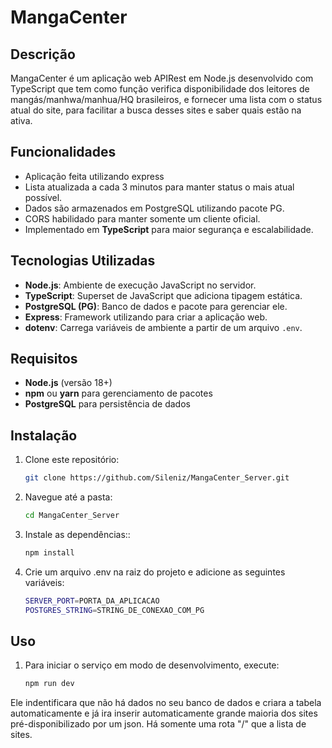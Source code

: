 # MangaCenter

## Descrição

MangaCenter é um aplicação web APIRest em Node.js desenvolvido com TypeScript que tem como função verifica disponibilidade dos leitores de mangás/manhwa/manhua/HQ brasileiros, e fornecer uma lista com o status atual do site, para facilitar a busca desses sites e saber quais estão na ativa.


## Funcionalidades

- Aplicação feita utilizando express
- Lista atualizada a cada 3 minutos para manter status o mais atual possível.
- Dados são armazenados em PostgreSQL utilizando pacote PG.
- CORS habilidado para manter somente um cliente oficial.
- Implementado em **TypeScript** para maior segurança e escalabilidade.

## Tecnologias Utilizadas

- **Node.js**: Ambiente de execução JavaScript no servidor.
- **TypeScript**: Superset de JavaScript que adiciona tipagem estática.
- **PostgreSQL (PG)**: Banco de dados e pacote para gerenciar ele.
- **Express**: Framework utilizando para criar a aplicação web. 
- **dotenv**: Carrega variáveis de ambiente a partir de um arquivo `.env`.

## Requisitos

- **Node.js** (versão 18+)
- **npm** ou **yarn** para gerenciamento de pacotes
- **PostgreSQL** para persistência de dados
## Instalação

1. Clone este repositório:

   ```bash
   git clone https://github.com/Sileniz/MangaCenter_Server.git
2. Navegue até a pasta:
    ```bash
    cd MangaCenter_Server
3. Instale as dependências::
    ```bash
    npm install
4. Crie um arquivo .env na raiz do projeto e adicione as seguintes variáveis:
    ```bash
    SERVER_PORT=PORTA_DA_APLICACAO
    POSTGRES_STRING=STRING_DE_CONEXAO_COM_PG
<span></span>
## Uso

1. Para iniciar o serviço em modo de desenvolvimento, execute:
    ```bash
    npm run dev
<span></span>
Ele indentificara que não há dados no seu banco de dados e criara a tabela automaticamente e já ira inserir automaticamente grande maioria dos sites pré-disponibilizado por um json.
Há somente uma rota "/" que a lista de sites.
